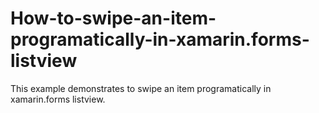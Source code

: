 # How-to-swipe-an-item-programatically-in-xamarin.forms-listview
This example demonstrates to swipe an item programatically in xamarin.forms listview.
